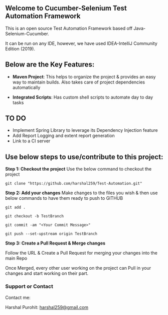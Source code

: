 ## Welcome to Cucumber-Selenium Test Automation Framework

This is an open source Test Automation Framework based off Java-Selenium-Cucumber.

It can be run on any IDE, however, we have used IDEA-IntelliJ Community Edition (2019).


## Below are the Key Features:

  - **Maven Project**: This helps to organize the project & provides an easy way to maintain builds. Also takes care of project dependencies automatically
  
  - **Integrated Scripts**: Has custom shell scripts to automate day to day tasks

  
## TO DO ##

  - Implement Spring Library to leverage its Dependency Injection feature
  - Add Report Logging and extent report generation
  - Link to a CI server

  
## Use below steps to use/contribute to this project:
  
  **Step 1: Checkout the project**
  Use the below command to checkout the project

  `git clone "https://github.com/harshal259/Test-Automation.git"`

  
  **Step 2: Add your changes**
  Make changes to the files you wish & then use below commands to have them ready to push to GITHUB

  `git add .`

  `git checkout -b TestBranch`

  `git commit -am "<Your Commit Message>"`

  `git push --set-upstream origin TestBranch`

  
  **Step 3: Create a Pull Request & Merge changes**

  Follow the URL & Create a Pull Request for merging your changes into the main Repo
  
  Once Merged, every other user working on the project can Pull in your changes and start working on their part.  



### Support or Contact
Contact me:

Harshal Purohit: harshal259@gmail.com
